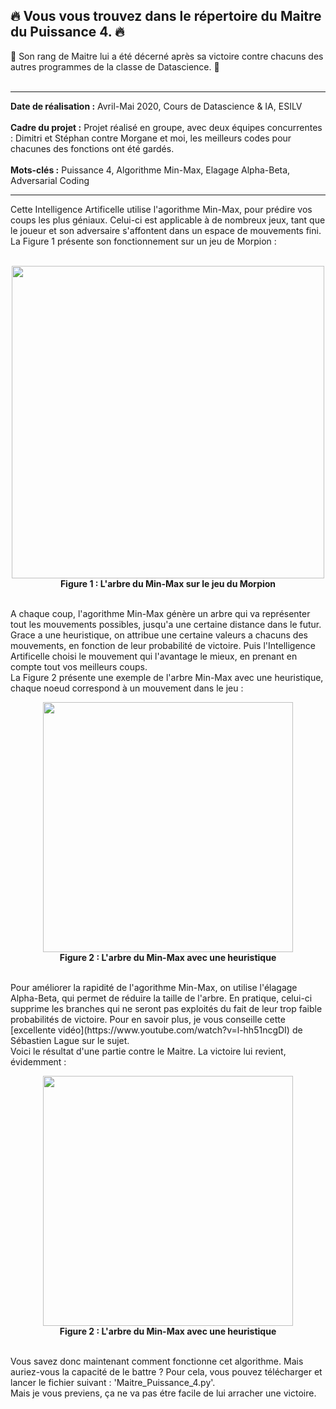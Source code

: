 
## 🔥 Vous vous trouvez dans le répertoire du Maitre du Puissance 4. 🔥  
🔰 Son rang de Maitre lui a été décerné après sa victoire contre chacuns des autres programmes de la classe de Datascience. 🔰   
<br>
_________________________________________________________________________________________________________________________________

**Date de réalisation :** Avril-Mai 2020, Cours de Datascience & IA, ESILV  
<br>
**Cadre du projet :** Projet réalisé en groupe, avec deux équipes concurrentes : Dimitri et Stéphan contre Morgane et moi, les meilleurs codes pour chacunes des fonctions ont été gardés.  
<br>
**Mots-clés :** Puissance 4, Algorithme Min-Max, Elagage Alpha-Beta, Adversarial Coding  

____________________________________________________________________________________________________________________________________

Cette Intelligence Artificelle utilise l'agorithme Min-Max, pour prédire vos coups les plus géniaux. Celui-ci est applicable à de nombreux jeux, tant que le joueur et son adversaire s'affontent dans un espace de mouvements fini.  
La Figure 1 présente son fonctionnement sur un jeu de Morpion :  
<br>
<p align="center">
  <img src="https://user-images.githubusercontent.com/90097422/208294578-eca26d53-12a1-4482-ab11-651f1b176b6d.png" width="500"><br>
  <b>Figure 1 : L'arbre du Min-Max sur le jeu du Morpion</b>
</p>
<br>
A chaque coup, l'agorithme Min-Max génère un arbre qui va représenter tout les mouvements possibles, jusqu'a une certaine distance dans le futur. Grace a une heuristique, on attribue une certaine valeurs a chacuns des mouvements, en fonction de leur probabilité de victoire. Puis l'Intelligence Artificelle choisi le mouvement qui l'avantage le mieux, en prenant en compte tout vos meilleurs coups.  
<br>
La Figure 2 présente une exemple de l'arbre Min-Max avec une heuristique, chaque noeud correspond à un mouvement dans le jeu :  
<br>
<p align="center">
  <img src="https://user-images.githubusercontent.com/90097422/208295650-0a7abd0c-e160-4da6-a19f-2a333c9a3350.png" width="400"><br>
  <b>Figure 2 : L'arbre du Min-Max avec une heuristique</b>
</p>
<br>
Pour améliorer la rapidité de l'agorithme Min-Max, on utilise l'élagage Alpha-Beta, qui permet de réduire la taille de l'arbre. En pratique, celui-ci supprime  les branches qui ne seront pas exploités du fait de leur trop faible probabilités de victoire. Pour en savoir plus, je vous conseille cette [excellente vidéo](https://www.youtube.com/watch?v=l-hh51ncgDI) de Sébastien Lague sur le sujet.  
<br>
Voici le résultat d'une partie contre le Maitre. La victoire lui revient, évidemment : 
<br>
<p align="center">
  <img src="https://user-images.githubusercontent.com/90097422/174677532-b8e32e2f-e650-4244-8926-c4073288fc21.png" width="400"><br>
  <b>Figure 2 : L'arbre du Min-Max avec une heuristique</b>
</p>
<br>
Vous savez donc maintenant comment fonctionne cet algorithme. Mais auriez-vous la capacité de le battre ?  
Pour cela, vous pouvez télécharger et lancer le fichier suivant : 'Maitre_Puissance_4.py'.  
<br>
Mais je vous previens, ça ne va pas étre facile de lui arracher une victoire.  
